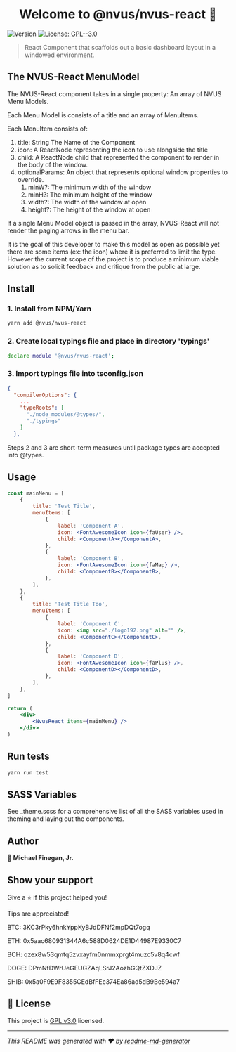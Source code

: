 <h1 align="center">Welcome to @nvus/nvus-react 👋</h1>
<p>

  <img alt="Version" src="https://img.shields.io/badge/version- 0.2.3-blue.svg?cacheSeconds=2592000" />
  <a href="https://www.gnu.org/licenses/gpl-3.0.txt" target="_blank">
    <img alt="License: GPL--3.0" src="https://img.shields.io/badge/License-GPL--3.0-yellow.svg" />

  </a>
</p>

> React Component that scaffolds out a basic dashboard layout in a windowed environment.

## The NVUS-React MenuModel

The NVUS-React component takes in a single property: An array of NVUS Menu Models.

Each Menu Model is consists of a title and an array of MenuItems.

Each MenuItem consists of:

1. title: String The Name of the Component
2. icon: A ReactNode representing the icon to use alongside the title
3. child: A ReactNode child that represented the component to render in the body of the window.
4. optionalParams: An object that represents optional window properties to override.
    1. minW?: The minimum width of the window
    2. minH?: The minimum height of the window
    3. width?: The width of the window at open
    4. height?: The height of the window at open

If a single Menu Model object is passed in the array, NVUS-React will not render the paging arrows in the menu bar.

It is the goal of this developer to make this model as open as possible yet there are some items (ex: the icon) where it is preferred to limit the type. However
the current scope of the project is to produce a minimum viable solution as to solicit feedback and critique from the public at large.

## Install

### 1. Install from NPM/Yarn

```sh
yarn add @nvus/nvus-react
```

### 2. Create local typings file and place in directory 'typings'

```sh
declare module '@nvus/nvus-react';
```

### 3. Import typings file into tsconfig.json

```json
{
  "compilerOptions": {
    ...
    "typeRoots": [
      "./node_modules/@types/",
      "./typings"
    ]
  },
```

Steps 2 and 3 are short-term measures until package types are accepted into @types.

## Usage

```jsx
const mainMenu = [
    {
        title: 'Test Title',
        menuItems: [
            {
                label: 'Component A',
                icon: <FontAwesomeIcon icon={faUser} />,
                child: <ComponentA></ComponentA>,
            },
            {
                label: 'Component B',
                icon: <FontAwesomeIcon icon={faMap} />,
                child: <ComponentB></ComponentB>,
            },
        ],
    },
    {
        title: 'Test Title Too',
        menuItems: [
            {
                label: 'Component C',
                icon: <img src="./logo192.png" alt="" />,
                child: <ComponentC></ComponentC>,
            },
            {
                label: 'Component D',
                icon: <FontAwesomeIcon icon={faPlus} />,
                child: <ComponentD></ComponentD>,
            },
        ],
    },
]

return (
    <div>
        <NvusReact items={mainMenu} />
    </div>
)
```

## Run tests

```sh
yarn run test
```

## SASS Variables

See \_theme.scss for a comprehensive list of all the SASS variables used in theming and laying out the components.

## Author

👤 **Michael Finegan, Jr.**

## Show your support

Give a ⭐️ if this project helped you!

Tips are appreciated!

BTC: 3KC3rPky6hnkYppKyBJdDFNf2mpDQt7ogq

ETH: 0x5aac680931344A6c588D0624DE1D44987E9330C7

BCH: qzex8w53qmtq5zvxayfm0nmmxprgt4muzc5v8q4cwf

DOGE: DPmNfDWrUeGEUGZAqLSrJ2AozhGQtZXDJZ

SHIB: 0x5a0F9E9F8355CEdBfFEc374Ea86ad5dB9Be594a7

## 📝 License

This project is [GPL v3.0](https://www.gnu.org/licenses/gpl-3.0.txt) licensed.

---

_This README was generated with ❤️ by [readme-md-generator](https://github.com/kefranabg/readme-md-generator)_
